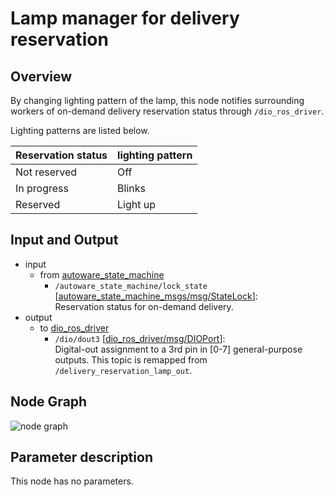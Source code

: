 # Lamp manager for delivery reservation

## Overview
By changing lighting pattern of the lamp, this node notifies surrounding workers of on-demand delivery reservation status through `/dio_ros_driver`. 

Lighting patterns are listed below.

|Reservation status|lighting pattern|
|:-----------------|:---------------|
|Not reserved      |Off             |
|In progress       |Blinks          |
|Reserved          |Light up        |

## Input and Output
- input
  - from [autoware_state_machine](https://github.com/eve-autonomy/autoware_state_machine)
    - `/autoware_state_machine/lock_state` \[[autoware_state_machine_msgs/msg/StateLock](https://github.com/eve-autonomy/autoware_state_machine_msgs/blob/main/msg/StateLock.msg)\]:<br>Reservation status for on-demand delivery.
- output
  - to [dio_ros_driver](https://github.com/tier4/dio_ros_driver)
    - `/dio/dout3` \[[dio_ros_driver/msg/DIOPort](https://github.com/tier4/dio_ros_driver/blob/develop/ros2/msg/DIOPort.msg)\]:<br>Digital-out assignment to a 3rd pin in [0-7] general-purpose outputs. This topic is remapped from `/delivery_reservation_lamp_out`.

## Node Graph
![node graph](http://www.plantuml.com/plantuml/proxy?cache=no&src=https://raw.githubusercontent.com/eve-autonomy/delivery_reservation_lamp_manager/main/docs/node_graph.pu)

## Parameter description
This node has no parameters.
